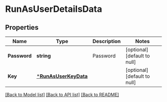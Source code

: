 # RunAsUserDetailsData

## Properties
Name | Type | Description | Notes
------------ | ------------- | ------------- | -------------
**Password** | **string** | Password | [optional] [default to null]
**Key** | [***RunAsUserKeyData**](RunAsUserKeyData.md) |  | [optional] [default to null]

[[Back to Model list]](../README.md#documentation-for-models) [[Back to API list]](../README.md#documentation-for-api-endpoints) [[Back to README]](../README.md)

